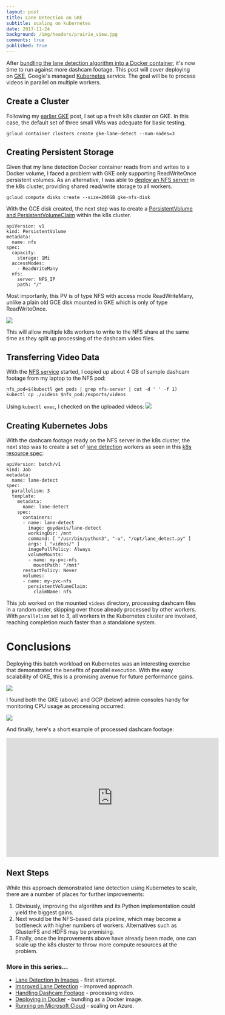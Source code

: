 ```yaml
---
layout: post
title: Lane Detection on GKE
subtitle: scaling on kubernetes
date: 2017-11-24
background: /img/headers/prairie_view.jpg
comments: true
published: true
---
```


After [bundling the lane detection algorithm into a Docker container](/2017/10/25/lane_detect_docker/), it's now time to run against more dashcam footage.  This post will cover deploying on [GKE](https://cloud.google.com/kubernetes-engine/), Google's managed [Kubernetes](https://kubernetes.io/) service.  The goal will be to process videos in parallel on multiple workers.

## Create a Cluster
Following my [earlier GKE](/2017/03/06/kube_gke/) post, I set up a fresh k8s cluster on GKE.  In this case, the default set of three small VMs was adequate for basic testing.

```
gcloud container clusters create gke-lane-detect --num-nodes=3
```

## Creating Persistent Storage
Given that my lane detection Docker container reads from and writes to a Docker volume, I faced a problem with GKE only supporting ReadWriteOnce persistent volumes.  As an alternative, I was able to [deploy an NFS server](https://github.com/guydavis/lane-detect/blob/master/k8s/gcp/01-dep-nfs.yml) in the k8s cluster, providing shared read/write storage to all workers.
```
gcloud compute disks create --size=200GB gke-nfs-disk
```
With the GCE disk created, the next step was to create a [PersistentVolume and PersistentVolumeClaim](https://github.com/guydavis/lane-detect/blob/master/k8s/gcp/03-pv-and-pvc-nfs.yml) within the k8s cluster. 

```
apiVersion: v1
kind: PersistentVolume
metadata:
  name: nfs
spec:
  capacity:
    storage: 1Mi
  accessModes:
    - ReadWriteMany
  nfs:
    server: NFS_IP
    path: "/"
```

Most importanly, this PV is of type NFS with access mode ReadWriteMany, unlike a plain old GCE disk mounted in GKE which is only of type ReadWriteOnce.  

<img src="/img/posts/lane_detect_gke_pv_nfs.png" class="img-fluid" /> 

This will allow multiple k8s workers to write to the NFS share at the same time as they split up processing of the dashcam video files.

## Transferring Video Data
With the [NFS service](https://github.com/guydavis/lane-detect/blob/master/k8s/gcp/02-srv-nfs.yml) started, I copied up about 4 GB of sample dashcam footage from my laptop to the NFS pod:
```
nfs_pod=$(kubectl get pods | grep nfs-server | cut -d ' ' -f 1)
kubectl cp ./videos $nfs_pod:/exports/videos
```
Using `kubectl exec`, I checked on the uploaded videos:
<img src="/img/posts/lane_detect_gke_input_video.png" class="img-fluid" /> 

## Creating Kubernetes Jobs
With the dashcam footage ready on the NFS server in the k8s cluster, the next step was to create a set of [lane detection](https://github.com/guydavis/lane-detect/blob/master/lane_detect.py) workers as seen in this [k8s resource spec](https://github.com/guydavis/lane-detect/blob/master/k8s/gcp/04-job-lane-detect.yml):

```
apiVersion: batch/v1
kind: Job
metadata:
  name: lane-detect
spec:
  parallelism: 3
  template:
    metadata:
      name: lane-detect
    spec:
      containers:
      - name: lane-detect
        image: guydavis/lane-detect
        workingDir: /mnt
        command: [ "/usr/bin/python3", "-u", "/opt/lane_detect.py" ]
        args: [ "videos/" ]
        imagePullPolicy: Always
        volumeMounts:
        - name: my-pvc-nfs
          mountPath: "/mnt"
      restartPolicy: Never
      volumes:
      - name: my-pvc-nfs
        persistentVolumeClaim:
          claimName: nfs
```

This job worked on the mounted `videos` directory, processing dashcam files in a random order, skipping over those already processed by other workers.  With `parallelism` set to 3, all workers in the Kubernetes cluster are involved, reaching completion much faster than a standalone system.

# Conclusions
Deploying this batch workload on Kubernetes was an interesting exercise that demonstrated the benefits of parallel execution.  With the easy scalability of GKE, this is a promising avenue for future performance gains.  

<img src="/img/posts/lane_detect_gke_node_status.png" class="img-fluid" /> 

I found both the GKE (above) and GCP (below) admin consoles handy for monitoring CPU usage as processing occurred:

<img src="/img/posts/lane_detect_gcp_node_status.png" class="img-fluid" /> 

And finally, here's a short example of processed dashcam footage:

<iframe width="560" height="315" src="https://www.youtube.com/embed/M91KB01VBNs" frameborder="0" gesture="media" allowfullscreen></iframe>
 
## Next Steps
While this approach demonstrated lane detection using Kubernetes to scale, there are a number of places for further improvements:
1. Obviously, improving the algorithm and its Python implementation could yield the biggest gains.
2. Next would be the NFS-based data pipeline, which may become a bottleneck with higher numbers of workers.  Alternatives such as GlusterFS and HDFS may be promising.
3. Finally, once the improvements above have already been made, one can scale up the k8s cluster to throw more compute resources at the problem.

### More in this series...
* [Lane Detection in Images](/2017/05/21/py_lane_detect/) - first attempt.
* [Improved Lane Detection](/2017/06/13/lane_detect_improved/) - improved approach.
* [Handling Dashcam Footage](/2017/09/25/lane_detect_video/) - processing video.
* [Deploying in Docker](/2017/10/16/lane_detect_docker/) - bundling as a Docker image.
* [Running on Microsoft Cloud](/2017/12/17/lane_detect_cloud_azure/) - scaling on Azure.
